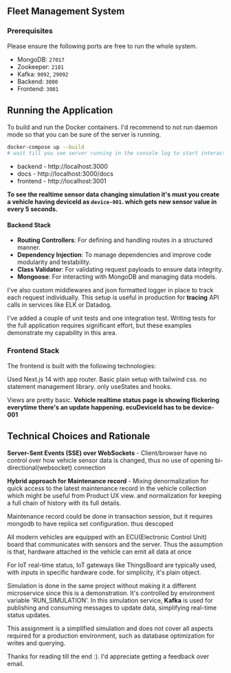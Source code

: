 ## Fleet Management System

### Prerequisites

Please ensure the following ports are free to run the whole system.

- MongoDB: `27017`
- Zookeeper: `2181`
- Kafka: `9092`, `29092`
- Backend: `3000`
- Frontend: `3001`

## Running the Application

To build and run the Docker containers. I'd recommend to not run daemon mode so that you can be sure of the server is running.

```bash
docker-compose up --build
# wait till you see server running in the console log to start interacting
```

- backend - http://localhost:3000
- docs - http://localhost:3000/docs
- frontend - http://localhost:3001

**To see the realtime sensor data changing simulation it's must you create a vehicle having deviceId as `device-001`. which gets new sensor value in every 5 seconds.**

#### Backend Stack


- **Routing Controllers**: For defining and handling routes in a structured manner.
- **Dependency Injection**: To manage dependencies and improve code modularity and testability.
- **Class Validator**: For validating request payloads to ensure data integrity.
- **Mongoose**: For interacting with MongoDB and managing data models.

I've also custom middlewares and json formatted logger in place to track each request individually. This setup is useful in production for **tracing** API calls in services like ELK or Datadog.

I've added a couple of unit tests and one integration test. Writing tests for the full application requires significant effort, but these examples demonstrate my capability in this area.



### Frontend Stack

The frontend is built with the following technologies:

Used Next.js 14 with app router. Basic plain setup with tailwind css. no statement management library. only useStates and hooks.

Views are pretty basic. **Vehicle realtime status page is showing flickering everytime there's an update happening. ecuDeviceId has to be device-001**

## Technical Choices and Rationale

**Server-Sent Events (SSE) over WebSockets** - Client/browser have no control over how vehicle sensor data is changed, thus no use of opening bi-directional(websocket) connection

**Hybrid approach for Maintenance record** - Mixing denormalization for quick access to the latest maintenance record in the vehicle collection which might be useful from Product UX view. and normalization for keeping a full chain of history with its full details.

Maintenance record could be done in transaction session, but it requires mongodb to have replica set configuration. thus descoped


All modern vehicles are equipped with an ECU(Electronic Control Unit) board that communicates with sensors and the server. Thus the assumption is that, hardware attached in the vehicle can emit all data at once

For IoT real-time status, IoT gateways like ThingsBoard are typically used, with inputs in specific hardware code. for simplicity, it's plain object.

Simulation is done in the same project without making it a different microservice since this is a demonstration. It's controlled by environment variable 'RUN_SIMULATION'. In this simulation service, **Kafka** is used for publishing and consuming messages to update data, simplifying real-time status updates.

This assignment is a simplified simulation and does not cover all aspects required for a production environment, such as database optimization for writes and querying.


Thanks for reading till the end :). I'd appreciate getting a feedback over email.
